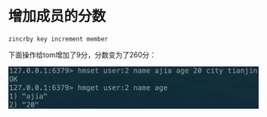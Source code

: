 # 增加成员的分数

```text
zincrby key increment member
```

下面操作给tom增加了9分，分数变为了260分：

![](../../.gitbook/assets/image%20%2863%29.png)

